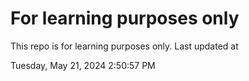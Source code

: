 # For learning purposes only
This repo is for learning purposes only.
Last updated at

Tuesday, May 21, 2024 2:50:57 PM

